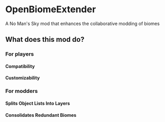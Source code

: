# OpenBiomeExtender
A No Man's Sky mod that enhances the collaborative modding of biomes

## What does this mod do?

### For players

#### Compatibility

#### Customizability

### For modders

#### Splits Object Lists Into Layers

#### Consolidates Redundant Biomes
